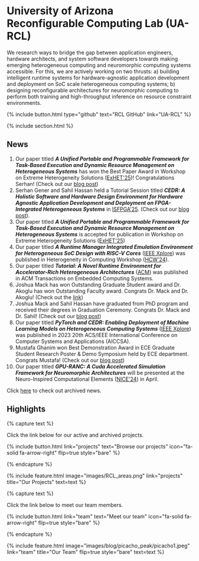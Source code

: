 ---
---

# University of Arizona Reconfigurable Computing Lab (UA-RCL)

We research ways to bridge the gap between application engineers, hardware architects, and system software developers towards making emerging heterogeneous computing and neuromorphic computing systems accessible. For this, we are actively working on two thrusts: a) building intelligent runtime systems for hardware-agnostic application development and deployment on SoC scale heterogeneous computing systems; b) designing reconfigurable architectures for neuromorphic computing to perform both training and high-throughput inference on resource constraint environments.

{%
  include button.html
  type="github"
  text="RCL GitHub"
  link="UA-RCL"
%}

{% include section.html %}

## News

1. Our paper titled ***A Unified Portable and Programmable Framework for Task-Based Execution and Dynamic Resource Management on Heterogeneous Systems*** has won the Best Paper Award in Workshop on Extreme Heterogeneity Solutions ([ExHET'25](https://ornl.github.io/events/exhet2025/))! Congratulations Serhan! (Check out our [blog post](./2025/03/03/isfpga_tutorial_and_exhet.html))
1. Serhan Gener and Sahil Hassan held a Tutorial Session titled ***CEDR: A Holistic Software and Hardware Design Environment for Hardware Agnostic Application Development and Deployment on FPGA-Integrated Heterogeneous Systems*** in [ISFPGA'25](https://www.isfpga.org/workshops-tutorials/#t6). (Check out our [blog post](./2025/03/03/isfpga_tutorial_and_exhet.html)).
1. Our paper titled ***A Unified Portable and Programmable Framework for Task-Based Execution and Dynamic Resource Management on Heterogeneous Systems*** is accepted for publication in Workshop on Extreme Heterogeneity Solutions ([ExHET'25](https://ornl.github.io/events/exhet2025/))
1. Our paper titled ***A Runtime Manager Integrated Emulation Environment for Heterogeneous SoC Design with RISC-V Cores*** ([IEEE Xplore](https://ieeexplore.ieee.org/document/10596355)) was published in Heterogeneity in Computing Workshop ([HCW'24](https://hcw.pages.dev/)). 
1. Our paper titled ***Tutorial: A Novel Runtime Environment for Accelerator-Rich Heterogeneous Architectures*** ([ACM](https://dl.acm.org/doi/abs/10.1145/3687463)) was published in ACM Transactions on Embedded Computing Systems. 
1. Joshua Mack has won Outstanding Graduate Student award and Dr. Akoglu has won Outstanding Faculty award. Congrats Dr. Mack and Dr. Akoglu! (Check out the [link](https://ece.engineering.arizona.edu/news-events/celebrating-class-2024))   
1. Joshua Mack and Sahil Hassan have graduated from PhD program and received their degrees in Graduation Ceremony. Congrats Dr. Mack and Dr. Sahil! (Check out our [blog post](./2024/05/10/graduation_ceremony.html))   
1. Our paper titled ***PyTorch and CEDR: Enabling Deployment of Machine Learning Models on Heterogeneous Computing Systems*** ([IEEE Xplore](https://ieeexplore.ieee.org/document/10479315)) was published in 2023 20th ACS/IEEE International Conference on Computer Systems and Applications (AICCSA).
1. Mustafa Ghanim won Best Demonstration Award in ECE Graduate Student Research Poster & Demo Symposium held by ECE department. Congrats Mustafa! (Check out our [blog post](./2024/03/15/best_demonstration.html))   
1. Our paper titled ***GPU-RANC: A Cuda Accelerated Simulation Framework for Neuromorphic Architectures*** will be presented at the Neuro-Inspired Computational Elements ([NICE'24](https://niceworkshop.org/nice-2024/)) in April. 


Click [here](./archived_news/) to check out archived news.

## Highlights

{% capture text %}

Click the link below for our active and archived projects.

{%
  include button.html
  link="projects"
  text="Browse our projects"
  icon="fa-solid fa-arrow-right"
  flip=true
  style="bare"
%}

{% endcapture %}

{%
  include feature.html
  image="images/RCL_areas.png"
  link="projects"
  title="Our Projects"
  text=text
%}

{% capture text %}

Click the link below to meet our team members.

{%
  include button.html
  link="team"
  text="Meet our team"
  icon="fa-solid fa-arrow-right"
  flip=true
  style="bare"
%}

{% endcapture %}

{%
  include feature.html
  image="images/blog/picacho_peak/picacho1.jpeg"
  link="team"
  title="Our Team"
  flip=true
  style="bare"
  text=text
%}

<!-- 
Will uncomment as the tutorial is finalized

{% capture text %}

Click the link below to see our presentations and tutorials.

{%
  include button.html
  link="presentations"
  text="Presentations and Tutorials"
  icon="fa-solid fa-arrow-right"
  flip=true
  style="bare"
%}

{% endcapture %}

{%
  include feature.html
  image="images/blog/picacho_peak/picacho1.jpeg"
  link="presentations"
  title="Our Presentations"
  style="bare"
  text=text
%} -->
